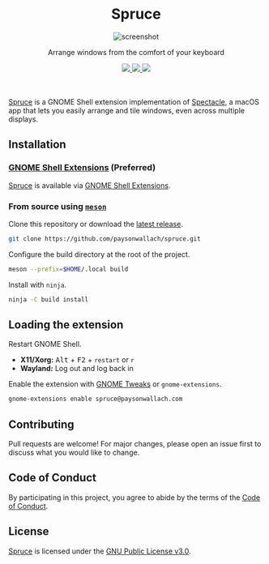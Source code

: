 <div align="center">
  <h1>Spruce</h1>
  <img alt="screenshot" src=https://raw.githubusercontent.com/paysonwallach/spruce/master/screenshots/spruce.gif>
  <br>
  <p>Arrange windows from the comfort of your keyboard</p>
  <a href=https://github.com/paysonwallach/spruce/release/latest>
    <img src=https://img.shields.io/github/v/release/paysonwallach/spruce?style=flat-square>
  </a>
  <a href=https://github.com/paysonwallach/spruce/blob/master/LICENSE>
    <img src=https://img.shields.io/github/license/paysonwallach/spruce?style=flat-square>
  </a>
  <a href=https://buymeacoffee.com/paysonwallach>
    <img src=https://img.shields.io/badge/donate-Buy%20me%20a%20coffe-yellow?style=flat-square>
  </a>
  <br>
  <br>
  <br>
</div>

[Spruce](https://github.com/paysonwallach/spruce) is a GNOME Shell extension implementation of [Spectacle](https://github.com/eczarny/spectacle), a macOS app that lets you easily arrange and tile windows, even across multiple displays.

## Installation

### [GNOME Shell Extensions](https://extensions.gnome.org/) (Preferred)

[Spruce](https://github.com/paysonwallach/spruce) is available via [GNOME Shell Extensions](https://extensions.gnome.org/extension/2368/spruce/).

### From source using [`meson`](http://mesonbuild.com/)

Clone this repository or download the [latest release](https://github.com/paysonwallach/spruce/releases/latest).

```sh
git clone https://github.com/paysonwallach/spruce.git
```

Configure the build directory at the root of the project.

```sh
meson --prefix=$HOME/.local build
```

Install with `ninja`.

```sh
ninja -C build install
```

## Loading the extension

Restart GNOME Shell.

- **X11/Xorg:** <kbd>Alt</kbd> + <kbd>F2</kbd> + `restart` or `r`
- **Wayland:** Log out and log back in

Enable the extension with [GNOME Tweaks](https://gitlab.gnome.org/GNOME/gnome-tweaks) or `gnome-extensions`.

```sh
gnome-extensions enable spruce@paysonwallach.com
```

## Contributing

Pull requests are welcome! For major changes, please open an issue first to discuss what you would like to change.

## Code of Conduct

By participating in this project, you agree to abide by the terms of the [Code of Conduct](https://github.com/paysonwallach/spruce/blob/master/CODE_OF_CONDUCT.md).

## License

[Spruce](https://github.com/paysonwallach/spruce) is licensed under the [GNU Public License v3.0](https://github.com/paysonwallach/spruce/blob/master/LICENSE).
